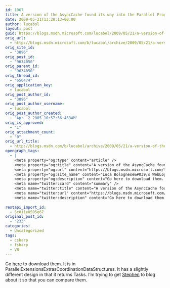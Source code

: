 ```yaml
---
id: 1067
title: A version of the AsyncCache found its way into the Parallel Programming samples …
date: 2009-05-21T13:28:13+00:00
author: lucabol
layout: post
guid: https://blogs.msdn.microsoft.com/lucabol/2009/05/21/a-version-of-the-asynccache-found-its-way-into-the-parallel-programming-samples/
orig_url:
  - http://blogs.msdn.microsoft.com/b/lucabol/archive/2009/05/21/a-version-of-the-asynccache-found-its-way-into-the-parallel-programming-samples.aspx
orig_site_id:
  - "3896"
orig_post_id:
  - "9634050"
orig_parent_id:
  - "9634050"
orig_thread_id:
  - "656474"
orig_application_key:
  - lucabol
orig_post_author_id:
  - "3896"
orig_post_author_username:
  - lucabol
orig_post_author_created:
  - 'Apr  2 2005 10:57:56:453AM'
orig_is_approved:
  - "1"
orig_attachment_count:
  - "0"
orig_url_title:
  - http://blogs.msdn.com/b/lucabol/archive/2009/05/21/a-version-of-the-asynccache-found-its-way-into-the-parallel-programming-samples.aspx
opengraph_tags:
  - |
    <meta property="og:type" content="article" />
    <meta property="og:title" content="A version of the AsyncCache found its way into the Parallel Programming samples &hellip;" />
    <meta property="og:url" content="https://blogs.msdn.microsoft.com/lucabol/2009/05/21/a-version-of-the-asynccache-found-its-way-into-the-parallel-programming-samples/" />
    <meta property="og:site_name" content="Luca Bolognese&#039;s WebLog" />
    <meta property="og:description" content="Go here to download them. It is in ParallelExtensionsExtrasCoordinationDataStructures. It has a slightly different design in that it returns Tasks. I’m trying to get Stephen to blog about it so that you can compare them." />
    <meta name="twitter:card" content="summary" />
    <meta name="twitter:title" content="A version of the AsyncCache found its way into the Parallel Programming samples &hellip;" />
    <meta name="twitter:url" content="https://blogs.msdn.microsoft.com/lucabol/2009/05/21/a-version-of-the-asynccache-found-its-way-into-the-parallel-programming-samples/" />
    <meta name="twitter:description" content="Go here to download them. It is in ParallelExtensionsExtrasCoordinationDataStructures. It has a slightly different design in that it returns Tasks. I’m trying to get Stephen to blog about it so that you can compare them." />
    
restapi_import_id:
  - 5c011e0505e67
original_post_id:
  - "233"
categories:
  - Uncategorized
tags:
  - csharp
  - fsharp
  - VB
---
```

Go [here](http://code.msdn.microsoft.com/ParExtSamples) to download them. It is in ParallelExtensionsExtrasCoordinationDataStructures. It has a slightly different design in that it returns Tasks. I’m trying to get [Stephen](http://blogs.msdn.com/pfxteam) to blog about it so that you can compare them.